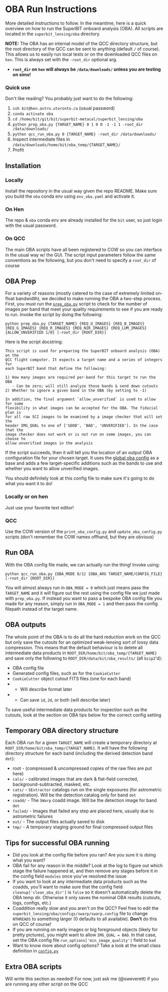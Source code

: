 # OBA Run Instructions

More detailed instructions to follow. In the meantime, here is a quick overview on how to run the SuperBIT onboard analysis (OBA). All scripts are located in the `superbit_lensing/oba` directory.

**NOTE:** The OBA has an internal model of the QCC directory structure, but the root directory of the QCC can be sent to anything (default `/` of course). This allows us to easily run local tests or on the downloaded QCC files on `hen`. This is always set with the `-root_dir` optional arg. 

- **`root_dir` on `hen` will always be `/data/downloads/` unless you are testing on sims!**

### Quick use

Don't like reading? You probably just want to do the following:

1. `ssh bit@hen.astro.utoronto.ca` (usual password)
2. `conda activate oba`
3. `cd /home/bit/git/bit/superbit-metacal/superbit_lensing/oba`
4. `python prep_oba.py {TARGET_NAME} 0 1 0 0 -1 -1 1 -root_dir /data/downloads/`
5. `python qcc_run_oba.py 0 {TARGET_NAME} -root_dir /data/downloads/`
6. Inspect intermediate files in `/data/downloads/home/bit/oba_temp/{TARGET_NAME}/`
7. Profit

## Installation

### Locally

Install the repository in the usual way given the repo README. Make sure you build the `oba` conda env using `env_oba.yaml` and activate it.

### On Hen

The repo & `oba` conda env are already installed for the `bit` user, so just login with the usual password.

### On QCC

The main OBA scripts have all been registered to COW so you can interface in the usual way w/ the GUI. The script input parameters follow the same conventions as the following, but you don't need to specify a `root_dir` of course

## OBA Prep

For a variety of reasons (mostly catered to the case of extremely limited on-float bandwidth), we decided to make running the OBA a two-step process. First, you must run the [`prep_oba.py`](https://github.com/superbit-collaboration/superbit-metacal/blob/oba/superbit_lensing/oba/prep_oba.py) script to check for the number of images per band that meet your quality requirements to see if you are ready to run. Invoke the script by doing the following:
```
python prep_oba.py {TARGET_NAME} {REQ_U_IMAGES} {REQ_B_IMAGES} {REQ_G_IMAGES} {REQ_R_IMAGES} {REQ_NIR_IMAGES} {REQ_LUM_IMAGES} {ALLOW_UNVERIFIED 1/0} [-root_dir {ROOT_DIR}]
```
Here is the script docstring:
```
This script is used for preparing the SuperBIT onboard analysis (OBA) on the
QCC flight computer. It expects a target name and a series of integers for
each SuperBIT band that define the following:

1) How many images are required per-band for this target to run the OBA
   - Can be zero; will still analyze those bands & send down cutouts
2) Whether to ignore a given band in the OBA (by setting to -1)

In addition, the final argument `allow_unverified` is used to allow for some
flexibility in what images can be accepted for the OBA. The fiducial plan is
for all raw SCI images to be examined by a image checker that will set the
header IMG_QUAL to one of ['GOOD', 'BAD', 'UNVERIFIED']. In the case that the
image checker does not work or is not run on some images, you can choose to
allow unverified images in the analysis
```
If the script succeeds, then it will tell you the location of an output OBA configuration file for your chosen target. It uses the [global oba config](https://github.com/superbit-collaboration/superbit-metacal/blob/oba/superbit_lensing/oba/configs/oba_global_config.yaml) as a base and adds a few target-specific additions such as the bands to use and whether you want to allow unverified images.

You should definitely look at this config file to make sure it's going to do what you want it to do!

### Locally or on hen

Just use your favorite text editor!

### QCC

Use the COW version of the `print_oba_config.py` and `update_oba_config.py` scripts (don't remember the COW names offhand, but they are obvious)

## Run OBA

With the OBA config file made, we can actually run the thing! Invoke using:
```
python qcc_run_oba.py {OBA_MODE 0/1} {OBA_ARG TARGET_NAME/CONFIG_FILE} [-root_dir {ROOT_DIR}]
```
You will almost always run in `OBA_MODE = 0` which just means pass the `TARGET_NAME` and it will figure out the rest using the config file we just made with `prep_oba.py`. If instead you want to pass a bespoke OBA config file you made for any reason, simply run in `OBA_MODE = 1` and then pass the config filepath instead of the target name.

## OBA outputs

The whole point of the OBA is to do all the hard reduction work on the QCC but only save the cutouts for an optimized weak-lensing sort of lossy data compression. This means that the default behaviour is to delete all intermediate data products in `ROOT_DIR/home/bit/oba_temp/{TARGET_NAME}` and save only the following to `ROOT_DIR/data/bit/oba_results/` (all `bzip2`'d):
- OBA config file
- Generated config files, such as for the `CookieCutter`
- `CookieCutter` object cutout FITS files (one for each band)
- - Will describe format later
- - Can save `1d`, `2d`, or both (will describe later)

To save useful intermediate data products for inspection such as the cutouts, look at the section on OBA tips below for the correct config setting

## Temporary OBA directory structure

Each OBA run for a given `TARGET_NAME` will create a temporary directory at `ROOT_DIR/home/bit/oba_temp/{TARGET_NAME}`. It will have the following directory structure for each band (including the derived detection band `det`):
- root - (compressed & uncompressed copies of the raw files are put here)
- `cals/` - calibrated images that are dark & flat-field corrected, background-subtracted, masked, etc.
- `cats/` - `SExtractor` catalogs run on the single exposures (for astrometric registration). Will be the detection catalog only for band `det`
- `coadd/` - The `SWarp` coadd image. Will be the detection image for band `det`
- `failed/` - Images that failed any step are placed here, usually due to astrometric failures
- `out/` - The output files actually saved to disk
- `tmp/` - A temporary staging ground for final compressed output files

## Tips for successful OBA running

- Did you look at the config file before you ran? Are you sure it is doing what you want?
- OBA fail for any reason in the middle? Look at the log to figure out which stage the failure happened at, and then remove any stages before it in the config field `modules` once you've resolved the issue
- If you want to look at any intermediate data products such as the coadds, you'll want to make sure that the config field `cleanup['clean_oba_dir']` is `false` so it doesn't automatically delete the OBA temp dir. Otherwise it only saves the nominal OBA results (cutouts, logs, configs, etc.)
- Coaddition really slow and you aren't on the QCC? Feel free to edit the `superbit_lensing/oba/configs/swarp/swarp.config` file to change `NTHREADS` to something larger (0 defaults to all available). **Don't** do this on QCC of course!
- If you are running on early images or big foreground objects (likely for pretty pictures), you might want to allow `IMG_QUAL = BAD`. In that case, set the OBA config file `run_options['min_image_quality']` field to `bad`
- Want to know more about config options? Take a look at the small class definition in [`config.py`](https://github.com/superbit-collaboration/superbit-metacal/blob/oba/superbit_lensing/oba/config.py)

## Extra OBA scripts

Will write this section as needed! For now, just ask me (@sweverett) if you are running any other script on the QCC
